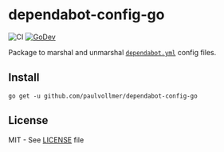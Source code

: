 # dependabot-config-go

![CI][ci]
[![GoDev](https://img.shields.io/static/v1?label=godev&message=reference&color=00add8)][godev]

Package to marshal and unmarshal [`dependabot.yml`][dependabot_docs] config files.

## Install

```
go get -u github.com/paulvollmer/dependabot-config-go
```

## License

MIT - See [LICENSE][license] file

[ci]: https://github.com/paulvollmer/dependabot-config-go/workflows/CI/badge.svg
[godev]: https://pkg.go.dev/github.com/paulvollmer/dependabot-config-go
[dependabot_docs]: https://docs.github.com/en/github/administering-a-repository/configuration-options-for-dependency-updates
[license]: https://github.com/paulvollmer/dependabot-config-go/blob/master/LICENSE